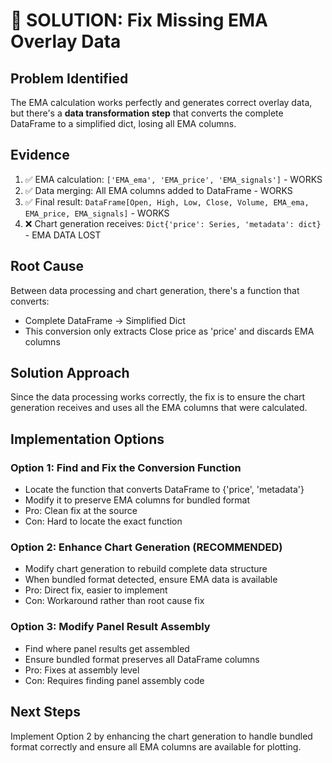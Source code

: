 # 🎯 SOLUTION: Fix Missing EMA Overlay Data

## Problem Identified
The EMA calculation works perfectly and generates correct overlay data, but there's a **data transformation step** that converts the complete DataFrame to a simplified dict, losing all EMA columns.

## Evidence
1. ✅ EMA calculation: `['EMA_ema', 'EMA_price', 'EMA_signals']` - WORKS
2. ✅ Data merging: All EMA columns added to DataFrame - WORKS
3. ✅ Final result: `DataFrame[Open, High, Low, Close, Volume, EMA_ema, EMA_price, EMA_signals]` - WORKS
4. ❌ Chart generation receives: `Dict{'price': Series, 'metadata': dict}` - EMA DATA LOST

## Root Cause
Between data processing and chart generation, there's a function that converts:
- Complete DataFrame → Simplified Dict
- This conversion only extracts Close price as 'price' and discards EMA columns

## Solution Approach
Since the data processing works correctly, the fix is to ensure the chart generation receives and uses all the EMA columns that were calculated.

## Implementation Options

### Option 1: Find and Fix the Conversion Function
- Locate the function that converts DataFrame to {'price', 'metadata'}
- Modify it to preserve EMA columns for bundled format
- Pro: Clean fix at the source
- Con: Hard to locate the exact function

### Option 2: Enhance Chart Generation (RECOMMENDED)
- Modify chart generation to rebuild complete data structure
- When bundled format detected, ensure EMA data is available
- Pro: Direct fix, easier to implement
- Con: Workaround rather than root cause fix

### Option 3: Modify Panel Result Assembly
- Find where panel results get assembled
- Ensure bundled format preserves all DataFrame columns
- Pro: Fixes at assembly level
- Con: Requires finding panel assembly code

## Next Steps
Implement Option 2 by enhancing the chart generation to handle bundled format correctly and ensure all EMA columns are available for plotting.